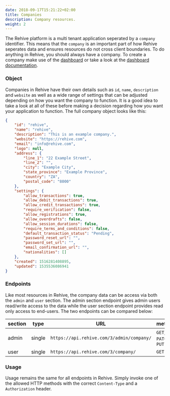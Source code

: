 ```yaml
---
date: 2018-09-17T15:21:22+02:00
title: Companies
description: Company resources.
weight: 2
---
```


The Rehive platform is a multi tenant application seperated by a `company` identifier. This means that the `company` is an important part of how Rehive seperates data and ensures resources do not cross client boundaries. To do anything in Rehive, you should always have a company. To create a company make use of the [dashboard](https://dashboard.rehive.com) or take a look at the [dashboard documentation](/dashboard/get-started/introduction/).

### Object

Companies in Rehive have their own details such as `id`, `name`, `description` and `website` as well as a wide range of settings that can be adjusted depending on how you want the company to function. It is a good idea to take a look at all of these before making a decision regarding how you want your application to function. The full company object looks like this:

```json
{
    "id": "rehive",
    "name": "rehive",
    "description": "This is an example company.",
    "website": "https://rehive.com",
    "email": "info@rehive.com",
    "logo": null,
    "address": {
        "line_1": "22 Example Street",
        "line_2": "",
        "city": "Example City",
        "state_province": "Example Province",
        "country": "ZA",
        "postal_code": "8000"
    },
    "settings": {
        "allow_transactions": true,
        "allow_debit_transactions": true,
        "allow_credit_transactions": true,
        "require_verification": false,
        "allow_registrations": true,
        "allow_overdrafts": false,
        "allow_session_durations": false,
        "require_terms_and_conditions": false,
        "default_transaction_status": "Pending",
        "password_reset_url": "",
        "password_set_url": "",
        "email_confirmation_url": "",
        "nationalities": []
    },
    "created": 1516281408895,
    "updated": 1535536086941
}
```

### Endpoints

Like most resources in Rehive, the company data can be access via both the `admin` and `user` section. The admin section endpoint gives admin users read/write access to the data while the user section endpoint provides read only access to end-users. The two endpoints can be compared below:

section | type | URL | methods
---|---|---|---
admin | single | `https://api.rehive.com/3/admin/company/` | `GET`, `PATCH`, `PUT`
user | single | `https://api.rehive.com/3/company/` | `GET`

### Usage

Usage remains the same for all endpoints in Rehive. Simply invoke one of the allowed HTTP methods with the correct `Content-Type` and a `Authorization` header.

